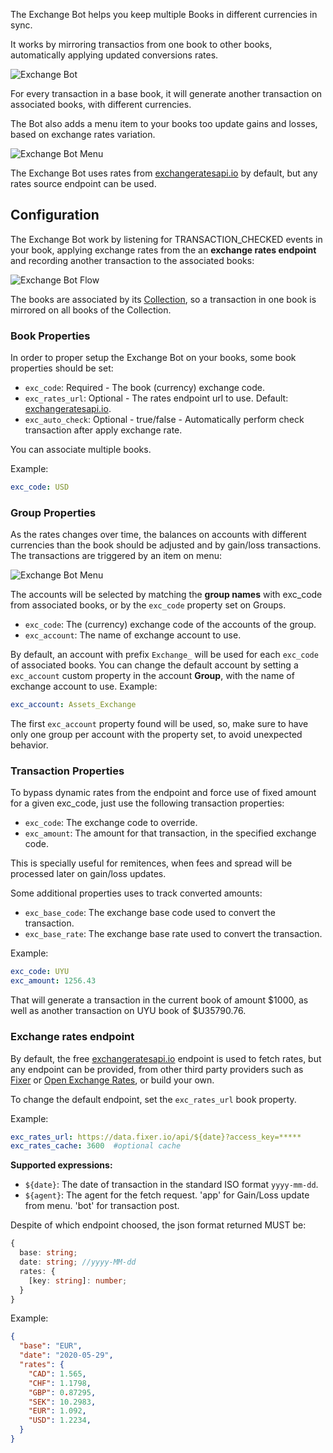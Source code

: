 The Exchange Bot helps you keep multiple Books in different currencies in sync.

It works by mirroring transactios from one book to other books, automatically applying updated conversions rates.

![Exchange Bot](https://docs.google.com/drawings/d/e/2PACX-1vTAW6vvlAPHup58L5mwdiQnUVoSxHbf890GJiHYVkLmzhAc0kaGsb8B721vc1pRFVXp2OWx8rBiACMR/pub?w=949&h=436)


For every transaction in a base book, it will generate another transaction on associated books, with different currencies.

The Bot also adds a menu item to your books too update gains and losses, based on exchange rates variation.

![Exchange Bot Menu](https://docs.google.com/drawings/d/e/2PACX-1vSA-k4mJouFSGPUc8wH2J6o67qKs7jxYkk4VygH-6WA5uwdPAw5k5Jq42MhIvznj0EszPrAlIU_pHXm/pub?w=1200&h=400)

The Exchange Bot uses rates from [exchangeratesapi.io](https://exchangeratesapi.io/) by default, but any rates source endpoint can be used.

<!-- ## Sponsors ❤

[<img src='https://storage.googleapis.com/bkper-public/logos/ppv-logo.png' height='50'>](http://ppv.com.uy/)
&nbsp;
[<img src='https://storage.googleapis.com/bkper-public/logos/brain-logo.webp' height='50'>](https://www.brain.uy/) -->


## Configuration

The Exchange Bot work by listening for TRANSACTION_CHECKED events in your book, applying exchange rates from the an **exchange rates endpoint** and recording another transaction to the associated books:

![Exchange Bot Flow](https://docs.google.com/drawings/d/e/2PACX-1vSgg3HznU8deJsYNuZx57XvOusDTg-t6MwNIBpF2RuJRMzz-eFY4LhbCP1giOaO1mR3pD3K1gvEIz5i/pub?w=2880&h=1248)

The books are associated by its [Collection](https://help.bkper.com/en/articles/4208937-work-with-multiple-books), so a transaction in one book is mirrored on all books of the Collection.

### Book Properties

In order to proper setup the Exchange Bot on your books, some book properties should be set:

- ```exc_code```: Required - The book (currency) exchange code.
- ```exc_rates_url```: Optional - The rates endpoint url to use. Default: [exchangeratesapi.io](https://exchangeratesapi.io/). 
- ```exc_auto_check```: Optional - true/false - Automatically perform check transaction after apply exchange rate.


You can associate multiple books.

Example:
```yaml
exc_code: USD
```


### Group Properties

As the rates changes over time, the balances on accounts with different currencies than the book should be adjusted and by gain/loss transactions. The transactions are triggered by an item on menu:

![Exchange Bot Menu](https://docs.google.com/drawings/d/e/2PACX-1vSA-k4mJouFSGPUc8wH2J6o67qKs7jxYkk4VygH-6WA5uwdPAw5k5Jq42MhIvznj0EszPrAlIU_pHXm/pub?w=1200&h=400)

The accounts will be selected by matching the **group names** with exc_code from associated books, or by the ```exc_code``` property set on Groups.

- ```exc_code```: The (currency) exchange code of the accounts of the group.
- ```exc_account```: The name of exchange account to use.

By default, an account with prefix ```Exchange_```  will be used for each ```exc_code``` of associated books. You can change the default account by setting a ```exc_account``` custom property in the account **Group**, with the name of exchange account to use. Example:
```yaml
exc_account: Assets_Exchange
```
The first ```exc_account``` property found will be used, so, make sure to have only one group per account with the property set, to avoid unexpected behavior.


### Transaction Properties

To bypass dynamic rates from the endpoint and force use of fixed amount for a given exc_code, just use the following transaction properties:

- ```exc_code```: The exchange code to override.
- ```exc_amount```: The amount for that transaction, in the specified exchange code.

This is specially useful for remitences, when fees and spread will be processed later on gain/loss updates.

Some additional properties uses to track converted amounts:

- ```exc_base_code```: The exchange base code used to convert the transaction.
- ```exc_base_rate```: The exchange base rate used to convert the transaction.


Example:
```yaml
exc_code: UYU
exc_amount: 1256.43
```

That will generate a transaction in the current book of amount $1000, as well as another transaction on UYU book of $U35790.76.

### Exchange rates endpoint

By default, the free [exchangeratesapi.io](https://exchangeratesapi.io/) endpoint is used to fetch rates, but any endpoint can be provided, from other third party providers such as [Fixer](https://fixer.io/) or [Open Exchange Rates](https://openexchangerates.org/), or build your own. 

To change the default endpoint, set the ```exc_rates_url``` book property. 

Example:
```yaml
exc_rates_url: https://data.fixer.io/api/${date}?access_key=*****
exc_rates_cache: 3600  #optional cache
```

**Supported expressions:**

- ```${date}```: The date of transaction in the standard ISO format ```yyyy-mm-dd```.
- ```${agent}```: The agent for the fetch request. 'app' for Gain/Loss update from menu. 'bot' for transaction post.


Despite of which endpoint choosed, the json format returned MUST be:

```typescript
{
  base: string;
  date: string; //yyyy-MM-dd
  rates: {
    [key: string]: number;
  }
}
```

Example:

```json
{
  "base": "EUR",
  "date": "2020-05-29",
  "rates": {
    "CAD": 1.565,
    "CHF": 1.1798,
    "GBP": 0.87295,
    "SEK": 10.2983,
    "EUR": 1.092,
    "USD": 1.2234,
  }
}


